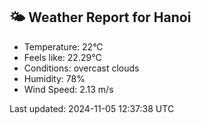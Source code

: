 <!-- WEATHER-START -->
## 🌤 Weather Report for Hanoi

- Temperature: 22°C
- Feels like: 22.29°C
- Conditions: overcast clouds
- Humidity: 78%
- Wind Speed: 2.13 m/s

Last updated: 2024-11-05 12:37:38 UTC
<!-- WEATHER-END -->
